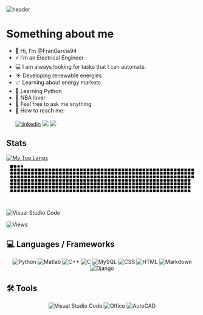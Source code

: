 ![header](https://user-images.githubusercontent.com/107102754/184701662-a038e2ac-59f0-4832-a0cb-0fbb67b6776f.png)


# Something about me

- 👋 Hi, I’m @FranGarcia94
- ⚡ I’m an Electrical Engineer
- :computer: I am always looking for tasks that I can automate. 
- ☀️ Developing renewable energies
- :chart_with_upwards_trend: Learning about energy markets
- :snake: Learning Python
- :basketball: NBA lover
- :speech_balloon: Feel free to ask me anything
- 🔗 How to reach me:
<br></br>
<a href="https://www.linkedin.com/in/francisco-jose-garcia-garces/"><img src="https://img.icons8.com/external-justicon-lineal-color-justicon/64/000000/external-linkedin-social-media-justicon-lineal-color-justicon.png" height="50" alt="linkedin"/></a>
<a href="https://github.com/FranGarcia94"><img src="https://user-images.githubusercontent.com/107102754/177859604-a9b46590-e3f0-4ad7-ad18-a7ba1433fc17.svg" height="51"/></a>
<a href="https://frangarcia94.github.io"><img src="https://user-images.githubusercontent.com/107102754/178214999-c2fb4345-3772-4f5d-8bb6-b50f3e363a2b.png" height="51"/></a>

<!--- Origina github image <img src="https://img.icons8.com/plasticine/100/000000/github-squared.png"/> --->
<!---  Website icon: flaticon --->

## Stats
[![My Top Langs](https://github-readme-stats.vercel.app/api/top-langs/?username=FranGarcia94&theme=chartreuse-dark&langs_count=8&layout=compact)](https://github.com/anuraghazra/github-readme-stats)
![](github-user-contribution.svg)



![Visual Studio Code](https://img.shields.io/badge/Visual_Studio_Code-0078D4?style=plastic&logo=visual%20studio%20code&logoColor=white)

![Views](https://komarev.com/ghpvc/?username=FranGarcia94&style=plastic&color=blueviolet)

## 💻 Languages / Frameworks

<p align="center">
  <img alt="Python" src="https://img.shields.io/badge/Python-14354C?style=for-the-badge&logo=python&logoColor=white" />
  <img alt="Matlab" src="https://img.shields.io/badge/Matlab-FA7343?style=for-the-badge&logo=matrix&logoColor=white" />
  <img alt="C++" src="https://img.shields.io/badge/C%2B%2B-00599C?style=for-the-badge&logo=c%2B%2B&logoColor=white" />
  <img alt="C" src="https://img.shields.io/badge/C-00599C?style=for-the-badge&logo=c&logoColor=white" />
  <img alt="MySQL" src="https://img.shields.io/badge/MySQL-00000F?style=for-the-badge&logo=mysql&logoColor=white" />
  <img alt="CSS" src="https://img.shields.io/badge/CSS3-1572B6?style=for-the-badge&logo=css3&logoColor=white" />
  <img alt="HTML" src="https://img.shields.io/badge/HTML5-E34F26?style=for-the-badge&logo=html5&logoColor=white" />
  <img alt="Markdown" src="https://img.shields.io/badge/Markdown-000000?style=for-the-badge&logo=markdown&logoColor=white" />
  <img alt="Django" src="https://img.shields.io/badge/Django-092E20?style=for-the-badge&logo=django&logoColor=white" />
</p>

## 🛠️ Tools

<p align="center">
  <img alt="Visual Studio Code" src="https://img.shields.io/badge/VS%20Code-0077B5?style=for-the-badge&logo=Visual%20Studio%20Code&logoColor=white" />
  <img alt="Office" src="https://img.shields.io/badge/Office-D83B01?style=for-the-badge&logo=microsoft-office&logoColor=white" />
  <img alt="AutoCAD" src="https://img.shields.io/badge/AutoCAD-darkred?style=for-the-badge&logo=autodesk&logoColor=white" />
</p>

